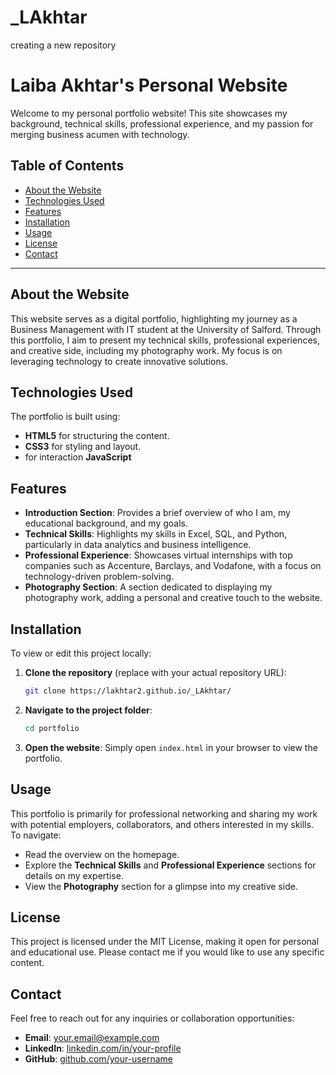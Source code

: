 # _LAkhtar
creating a new repository


# Laiba Akhtar's Personal Website

Welcome to my personal portfolio website! This site showcases my background, technical skills, professional experience, and my passion for merging business acumen with technology.

## Table of Contents

- [About the Website](#about-the-website)
- [Technologies Used](#technologies-used)
- [Features](#features)
- [Installation](#installation)
- [Usage](#usage)
- [License](#license)
- [Contact](#contact)

---

## About the Website

This website serves as a digital portfolio, highlighting my journey as a Business Management with IT student at the University of Salford. Through this portfolio, I aim to present my technical skills, professional experiences, and creative side, including my photography work. My focus is on leveraging technology to create innovative solutions.

## Technologies Used

The portfolio is built using:
- **HTML5** for structuring the content.
- **CSS3** for styling and layout.
- for interaction **JavaScript** 
  
## Features

- **Introduction Section**: Provides a brief overview of who I am, my educational background, and my goals.
- **Technical Skills**: Highlights my skills in Excel, SQL, and Python, particularly in data analytics and business intelligence.
- **Professional Experience**: Showcases virtual internships with top companies such as Accenture, Barclays, and Vodafone, with a focus on technology-driven problem-solving.
- **Photography Section**: A section dedicated to displaying my photography work, adding a personal and creative touch to the website.

## Installation

To view or edit this project locally:

1. **Clone the repository** (replace with your actual repository URL):

   ```bash
   git clone https://lakhtar2.github.io/_LAkhtar/
   ```

2. **Navigate to the project folder**:

   ```bash
   cd portfolio
   ```

3. **Open the website**: Simply open `index.html` in your browser to view the portfolio.

## Usage

This portfolio is primarily for professional networking and sharing my work with potential employers, collaborators, and others interested in my skills. To navigate:

- Read the overview on the homepage.
- Explore the **Technical Skills** and **Professional Experience** sections for details on my expertise.
- View the **Photography** section for a glimpse into my creative side.

## License

This project is licensed under the MIT License, making it open for personal and educational use. Please contact me if you would like to use any specific content.

## Contact

Feel free to reach out for any inquiries or collaboration opportunities:

- **Email**: [your.email@example.com](mailto:your.email@example.com)
- **LinkedIn**: [linkedin.com/in/your-profile](https://linkedin.com/in/your-profile)
- **GitHub**: [github.com/your-username](https://github.com/your-username)

